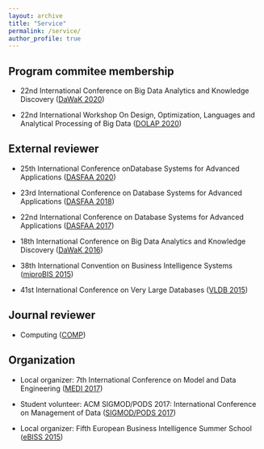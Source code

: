 ```yaml
---
layout: archive
title: "Service"
permalink: /service/
author_profile: true
---
```


## Program commitee membership

+ 22nd International Conference on Big Data Analytics and Knowledge Discovery (<a href="http://www.dexa.org/dawak2020" target="_blank">DaWaK 2020</a>)

+ 22nd International Workshop On Design, Optimization, Languages and Analytical Processing of Big Data (<a href="http://www.essi.upc.edu/dtim/DOLAP/" target="_blank">DOLAP 2020</a>)
    
## External reviewer

+ 25th International Conference onDatabase Systems for Advanced Applications (<a href="http://db.pknu.ac.kr/dasfaa2020/" target="_blank">DASFAA 2020</a>)

+ 23rd International Conference on Database Systems for Advanced Applications (<a href="https://www.ict.griffith.edu.au/conferences/dasfaa2018/" target="_blank">DASFAA 2018</a>)

+ 22nd International Conference on Database Systems for Advanced Applications (<a href="http://www.wikicfp.com/cfp/servlet/event.showcfp?eventid=56719/" target="_blank">DASFAA 2017</a>)

+ 18th International Conference on Big Data Analytics and Knowledge Discovery (<a href="http://www.dexa.org/previous/dexa2016/dawak2016.html" target="_blank">DaWaK 2016</a>)

+ 38th International Convention on Business Intelligence Systems (<a href="http://www.mipro.hr/MIPRO2015.miproBIS/ELink.aspx" target="_blank">miproBIS 2015</a>)

+ 41st International Conference on Very Large Databases (<a href="http://www.vldb.org/2015/index.html">VLDB 2015</a>)

## Journal reviewer

+ Computing (<a href="https://www.springer.com/journal/607">COMP</a>)

## Organization

+ Local organizer: 7th International Conference on Model and Data Engineering (<a href="http://www.essi.upc.edu/dtim/medi2017/" target="_blank">MEDI 2017</a>)

+ Student volunteer: ACM SIGMOD/PODS 2017: International Conference on Management of Data (<a href="http://sigmod2017.org/" target="_blank">SIGMOD/PODS 2017</a>)

+ Local organizer: Fifth European Business Intelligence Summer School (<a href="https://cs.ulb.ac.be/conferences/ebiss2015/" target="_blank">eBISS 2015</a>)

<!--
{% include base_path %}

{% for post in site.teaching reversed %}
  {% include archive-single.html %}
{% endfor %}
-->
